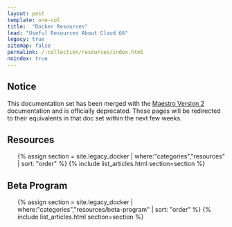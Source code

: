```yaml
---
layout: post
template: one-col
title:  "Docker Resources"
lead: "Useful Resources About Cloud 66"
legacy: true
sitemap: false
permalink: /:collection/resources/index.html
noindex: true
---
```


## Notice
<div class="notice notice-warning"><p>This documentation set has been merged with the <a href="/maestro/">Maestro Version 2</a> documentation and is officially deprecated. These pages will be redirected to their equivalents in that doc set within the next few weeks.</p></div>

<div class="Toc Toc--howto">
    <h2>Resources</h2>
    <ul>
    {% assign section = site.legacy_docker | where:"categories","resources" | sort: "order" %}
    {% include list_articles.html section=section %}
    </ul>
    <h2>Beta Program</h2>
    <ul>
    {% assign section = site.legacy_docker | where:"categories","resources/beta-program" | sort: "order" %}
    {% include list_articles.html section=section %}
    </ul>
</div><!--/.Toc-->
